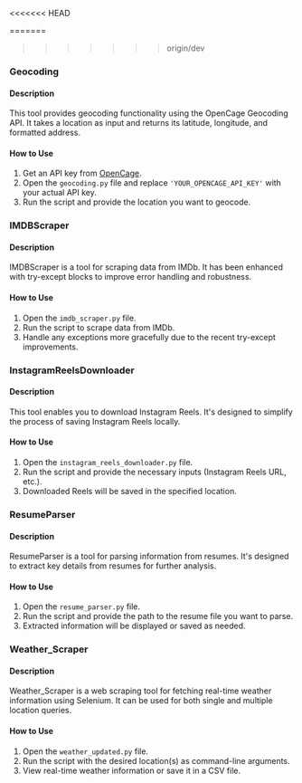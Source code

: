 <<<<<<< HEAD

=======
>>>>>>> origin/dev
### Geocoding

#### Description
This tool provides geocoding functionality using the OpenCage Geocoding API. It takes a location as input and returns its latitude, longitude, and formatted address.

#### How to Use
1. Get an API key from [OpenCage](https://opencagedata.com/).
2. Open the `geocoding.py` file and replace `'YOUR_OPENCAGE_API_KEY'` with your actual API key.
3. Run the script and provide the location you want to geocode.

### IMDBScraper

#### Description
IMDBScraper is a tool for scraping data from IMDb. It has been enhanced with try-except blocks to improve error handling and robustness.

#### How to Use
1. Open the `imdb_scraper.py` file.
2. Run the script to scrape data from IMDb.
3. Handle any exceptions more gracefully due to the recent try-except improvements.

### InstagramReelsDownloader

#### Description
This tool enables you to download Instagram Reels. It's designed to simplify the process of saving Instagram Reels locally.

#### How to Use
1. Open the `instagram_reels_downloader.py` file.
2. Run the script and provide the necessary inputs (Instagram Reels URL, etc.).
3. Downloaded Reels will be saved in the specified location.

### ResumeParser

#### Description
ResumeParser is a tool for parsing information from resumes. It's designed to extract key details from resumes for further analysis.

#### How to Use
1. Open the `resume_parser.py` file.
2. Run the script and provide the path to the resume file you want to parse.
3. Extracted information will be displayed or saved as needed.

### Weather_Scraper

#### Description
Weather_Scraper is a web scraping tool for fetching real-time weather information using Selenium. It can be used for both single and multiple location queries.

#### How to Use
1. Open the `weather_updated.py` file.
2. Run the script with the desired location(s) as command-line arguments.
3. View real-time weather information or save it in a CSV file.
